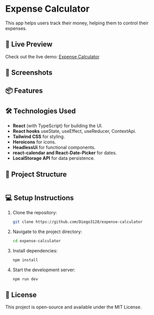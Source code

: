 # Expense Calculator

This app helps users track their money, helping them to control their expenses.


## 🚀 Live Preview
Check out the live demo: [Expense Calculator]()

## 📸 Screenshots


## 📦 Features


## 🛠️ Technologies Used
- **React** (with TypeScript) for building the UI.
- **React hooks** useState, useEffect, useReducer, ContextApi.
- **Tailwind CSS** for styling.
- **Heroicons** for icons.
- **HeadlessUi** for functional components.
- **react-calendar and React-Date-Picker** for dates.
- **LocalStorage API** for data persistence.

## 📂 Project Structure
```
```

## 💻 Setup Instructions
1. Clone the repository:
   ```sh
   git clone https://github.com/Diego3128/expense-calculator
   ```
2. Navigate to the project directory:
   ```sh
   cd expense-calculator
   ```
3. Install dependencies:
   ```sh
   npm install
   ```
4. Start the development server:
   ```sh
   npm run dev
   ```


## 📜 License
This project is open-source and available under the MIT License.

